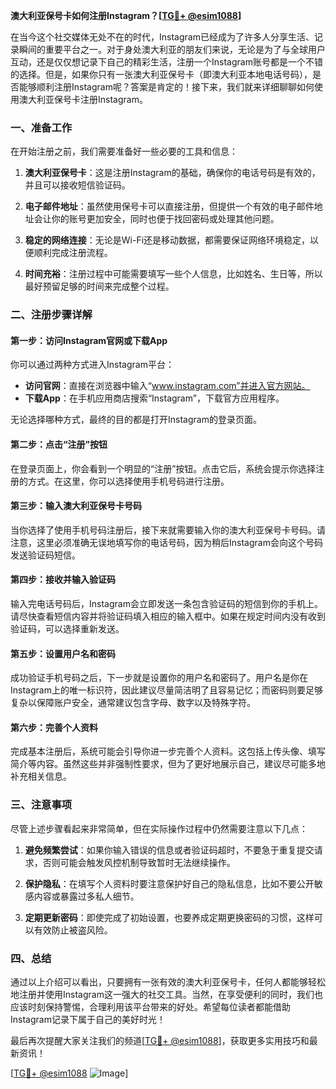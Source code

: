 **澳大利亚保号卡如何注册Instagram？[[TG💪+ @esim1088](https://t.me/s/esim1088)]**

在当今这个社交媒体无处不在的时代，Instagram已经成为了许多人分享生活、记录瞬间的重要平台之一。对于身处澳大利亚的朋友们来说，无论是为了与全球用户互动，还是仅仅想记录下自己的精彩生活，注册一个Instagram账号都是一个不错的选择。但是，如果你只有一张澳大利亚保号卡（即澳大利亚本地电话号码），是否能够顺利注册Instagram呢？答案是肯定的！接下来，我们就来详细聊聊如何使用澳大利亚保号卡注册Instagram。

### 一、准备工作

在开始注册之前，我们需要准备好一些必要的工具和信息：

1. **澳大利亚保号卡**：这是注册Instagram的基础，确保你的电话号码是有效的，并且可以接收短信验证码。
   
2. **电子邮件地址**：虽然使用保号卡可以直接注册，但提供一个有效的电子邮件地址会让你的账号更加安全，同时也便于找回密码或处理其他问题。

3. **稳定的网络连接**：无论是Wi-Fi还是移动数据，都需要保证网络环境稳定，以便顺利完成注册流程。

4. **时间充裕**：注册过程中可能需要填写一些个人信息，比如姓名、生日等，所以最好预留足够的时间来完成整个过程。

### 二、注册步骤详解

#### 第一步：访问Instagram官网或下载App

你可以通过两种方式进入Instagram平台：
- **访问官网**：直接在浏览器中输入“www.instagram.com”并进入官方网站。
- **下载App**：在手机应用商店搜索“Instagram”，下载官方应用程序。

无论选择哪种方式，最终的目的都是打开Instagram的登录页面。

#### 第二步：点击“注册”按钮

在登录页面上，你会看到一个明显的“注册”按钮。点击它后，系统会提示你选择注册的方式。在这里，你可以选择使用手机号码进行注册。

#### 第三步：输入澳大利亚保号卡号码

当你选择了使用手机号码注册后，接下来就需要输入你的澳大利亚保号卡号码。请注意，这里必须准确无误地填写你的电话号码，因为稍后Instagram会向这个号码发送验证码短信。

#### 第四步：接收并输入验证码

输入完电话号码后，Instagram会立即发送一条包含验证码的短信到你的手机上。请尽快查看短信内容并将验证码填入相应的输入框中。如果在规定时间内没有收到验证码，可以选择重新发送。

#### 第五步：设置用户名和密码

成功验证手机号码之后，下一步就是设置你的用户名和密码了。用户名是你在Instagram上的唯一标识符，因此建议尽量简洁明了且容易记忆；而密码则要足够复杂以保障账户安全，通常建议包含字母、数字以及特殊字符。

#### 第六步：完善个人资料

完成基本注册后，系统可能会引导你进一步完善个人资料。这包括上传头像、填写简介等内容。虽然这些并非强制性要求，但为了更好地展示自己，建议尽可能多地补充相关信息。

### 三、注意事项

尽管上述步骤看起来非常简单，但在实际操作过程中仍然需要注意以下几点：

1. **避免频繁尝试**：如果你输入错误的信息或者验证码超时，不要急于重复提交请求，否则可能会触发风控机制导致暂时无法继续操作。

2. **保护隐私**：在填写个人资料时要注意保护好自己的隐私信息，比如不要公开敏感内容或暴露过多私人细节。

3. **定期更新密码**：即使完成了初始设置，也要养成定期更换密码的习惯，这样可以有效防止被盗风险。

### 四、总结

通过以上介绍可以看出，只要拥有一张有效的澳大利亚保号卡，任何人都能够轻松地注册并使用Instagram这一强大的社交工具。当然，在享受便利的同时，我们也应该时刻保持警惕，合理利用该平台带来的好处。希望每位读者都能借助Instagram记录下属于自己的美好时光！

最后再次提醒大家关注我们的频道[[TG💪+ @esim1088](https://t.me/s/esim1088)]，获取更多实用技巧和最新资讯！  

[[TG💪+ @esim1088](https://t.me/s/esim1088) ![Image](https://i.postimg.cc/4NQfJmqS/Snipaste-2025-05-13-00-14-12.png)]